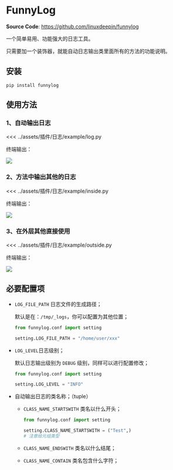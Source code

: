 # FunnyLog

**Source Code**: <a href="https://github.com/linuxdeepin/funnylog" target="_blank">https://github.com/linuxdeepin/funnylog</a>

一个简单易用、功能强大的日志工具。

只需要加一个装饰器，就能自动日志输出类里面所有的方法的功能说明。


## 安装

```console
pip install funnylog
```

## 使用方法

### 1、自动输出日志

<<< ../assets/插件/日志/example/log.py

终端输出：

![](/插件/日志/log.png)

### 2、方法中输出其他的日志

<<< ../assets/插件/日志/example/inside.py

终端输出：

![](/插件/日志/inside.png)

### 3、在外层其他直接使用

<<< ../assets/插件/日志/example/outside.py

终端输出：

![](/插件/日志/outside.png)



## 必要配置项

- `LOG_FILE_PATH` 日志文件的生成路径；

  默认是在：`/tmp/_logs`，你可以配置为其他位置；

  ```python
  from funnylog.conf import setting
  
  setting.LOG_FILE_PATH = "/home/user/xxx"
  ```

- `LOG_LEVEL`日志级别；

  默认日志输出级别为 `DEBUG` 级别，同样可以进行配置修改；

  ```python
  from funnylog.conf import setting
  
  setting.LOG_LEVEL = "INFO"
  ```

- 自动输出日志的类名称；（tuple）

  - `CLASS_NAME_STARTSWITH` 类名以什么开头；

    ```python
    from funnylog.conf import setting
    
    setting.CLASS_NAME_STARTSWITH = ("Test",) 
    # 注意给元组类型
    ```

  - `CLASS_NAME_ENDSWITH` 类名以什么结尾；

  - `CLASS_NAME_CONTAIN` 类名包含什么字符；